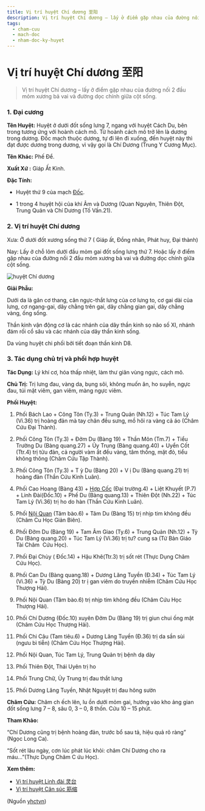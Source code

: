```yaml
---
title: Vị trí huyệt Chí dương 至阳
description: Vị trí huyệt Chí dương – lấy ở điểm gặp nhau của đường nối 2 đầu mỏm xương bả vai và đường dọc chính giữa cột sống.
tags:
  - cham-cuu
  - mach-doc
  - nham-doc-ky-huyet
---
```


# Vị trí huyệt Chí dương 至阳 

> Vị trí huyệt Chí dương – lấy ở điểm gặp nhau của đường nối 2 đầu mỏm xương bả vai và đường dọc chính giữa cột sống.

### 1. Đại cương

**Tên Huyệt:** Huyệt ở dưới đốt sống lưng 7, ngang với huyệt Cách Du, bên trong tương ứng với hoành cách mô. Từ hoành cách mô trở lên là dương trong dương. Đốc mạch thuộc dương, tự đi lên đi xuống, đến huyệt này thì đạt được dương trong dương, vì vậy gọi là Chí Dương (Trung Y Cương Mục).

**Tên** **Khác:** Phế Để.

**Xuất Xứ :** Giáp Ất Kinh.

**Đặc Tính:**

+ Huyệt thứ 9 của mạch [Đốc](/yhctvn/dai-cuong-mach-doc/).

+ 1 trong 4 huyệt hội của khí Âm và Dương (Quan Nguyên, Thiên Đột, Trung Quản và Chí Dương (Tố Vấn.21).

### 2. Vị trí huyệt Chí dương

Xưa: Ở dưới đốt xương sống thứ 7 ( Giáp ất, Đồng nhân, Phát huy, Đại thành)

Nay: Lấy ở chỗ lõm dưới đầu mỏm gai đốt sống lưng thứ 7. Hoặc lấy ở điểm gặp nhau của đường nối 2 đầu mỏm xương bả vai và đường dọc chính giữa cột sống.

![huyệt Chí dương](/imgs/yhctvn/huyet-chi-duong-300x168.jpg)

**Giải Phẫu:**

Dưới da là gân cơ thang, cân ngực-thắt lưng của cơ lưng to, cơ gai dài của lưng, cơ ngang-gai, dây chằng trên gai, dây chằng gian gai, dây chằng vàng, ống sống.

Thần kinh vận động cơ là các nhánh của dây thần kinh sọ não số XI, nhánh đám rối cổ sâu và các nhánh của dây thần kinh sống.

Da vùng huyệt chi phối bởi tiết đoạn thần kinh D8.

### 3. Tác dụng chủ trị và phối hợp huyệt

**Tác Dụng:** Lý khí cơ, hóa thấp nhiệt, làm thư giãn vùng ngực, cách mô.

**Chủ Trị:** Trị lưng đau, vàng da, bụng sôi, không muốn ăn, ho suyễn, ngực đau, túi mật viêm, gan viêm, màng ngực viêm.

**Phối Huyệt:**

1. Phối Bách Lao + Công Tôn (Ty.3) + Trung Quản (Nh.12) + Túc Tam Lý (Vi.36) trị hoàng đản mà tay chân đều sưng, mồ hôi ra vàng cả áo (Châm Cứu Đại Thành).
2. Phối Công Tôn (Ty.3) + Đởm Du (Bàng 19) + Thần Môn (Tm.7) + Tiểu Trường Du (Bàng quang.27) + Ủy Trung (Bàng quang.40) + Uyển Cốt (Ttr.4) trị tửu đản, cả người vàm ắt đều vàng, tâm thống, mặt đỏ, tiểu không thông (Châm Cứu Tập Thành).
3. Phối Công Tôn (Ty.3) + T ỳ Du (Bàng 20) + V ị Du (Bàng quang.21) trị hoàng đản (Thần Cứu Kinh Luân).
4. Phối Cao Hoang (Bàng 43) + [Hợp Cốc](/yhctvn/huyet-hop-coc-%e5%90%88-%e8%b0%b7/) (Đại trường.4) + Liệt Khuyết (P.7) + Linh Đài(Đốc.10) + Phế Du (Bàng quang.13) + Thiên Đột (Nh.22) + Túc Tam Lý (Vi.36) trị ho do hàn (Thần Cứu Kinh Luân).

5. Phối [Nội Quan](/yhctvn/vi-tri-huyet-noi-quan-%e5%86%85%e5%85%b3/) (Tâm bào.6) + Tâm Du (Bàng 15) trị nhịp tim không đều (Châm Cu Học Giản Biên).
6. Phối Đởm Du (Bàng 19) + Tam Âm Giao (Ty.6) + Trung Quản (Nh.12) + Tỳ Du (Bàng quang.20) + Túc Tam Lý (Vi.36) trị tư? cung sa (Tứ Bản Giáo Tài Châm  Cứu Học).

7. Phối Đại Chùy ( Đốc.14) + Hậu Khê(Ttr.3) trị sốt rét (Thực Dụng Châm Cứu Học).
8. Phối Can Du (Bàng quang.18) + Dương Lăng Tuyền (Đ.34) + Túc Tam Lý (Vi.36) + Tỳ Du (Bàng 20) tr ị gan viêm do truyền nhiễm (Châm Cứu Học Thượng Hải).
9. Phối Nội Quan (Tâm bào.6) trị nhịp tim không đều (Châm Cứu Học Thượng Hải).
10. Phối Chí Dương (Đốc.10) xuyên Đởm Du (Bàng 19) trị giun chui ống mật (Châm Cứu Học Thượng Hải).
11. Phối Chi Câu (Tam tiêu.6) + Dương Lăng Tuyền (Đ.36) trị da sần sùi (ngưu bì tiễn) (Châm Cứu Học Thượng Hải).
12. Phối Nội Quan, Túc Tam Lý, Trung Quản trị bệnh dạ dày
13. Phối Thiên Đột, Thái Uyên trị ho
14. Phối Trung Chữ, Ủy Trung trị đau thắt lưng
15. Phối Dương Lăng Tuyền, Nhật Nguyệt trị đau hông sườn

**Châm Cứu:** Châm ch ếch lên, lu ồn dưới mỏm gai, hướng vào kho ảng gian đốt sống lưng 7 – 8, sâu 0, 3 – 0, 8 thốn. Cứu 10 – 15 phút.

**Tham Khảo:**

“Chí Dương cũng trị bệnh hoàng đản, trước bổ sau tả, hiệu quả rõ ràng” (Ngọc Long Ca).

“Sốt rét lâu ngày, cơn lúc phát lúc khỏi: châm Chí Dương cho ra máu…”(Thực Dụng Châm C ứu Học).

**Xem thêm:**

* [Vị trí huyệt Linh đài 灵台](/yhctvn/vi-tri-huyet-linh-dai-%e7%81%b5%e5%8f%b0/)
* [Vị trí huyệt Cân súc 筋缩](/yhctvn/vi-tri-huyet-can-suc-%e7%ad%8b%e7%bc%a9/)

(Nguồn <a href="https://yhctvn.com/vi-tri-huyet-chi-duong-%e8%87%b3%e9%98%b3/" target="_blank">yhctvn</a>)
